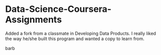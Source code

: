 # Data-Science-Coursera-Assignments

Added a fork from a classmate in Developing Data Products.  I really liked the way he/she built this program and wanted a copy to learn from.

barb
